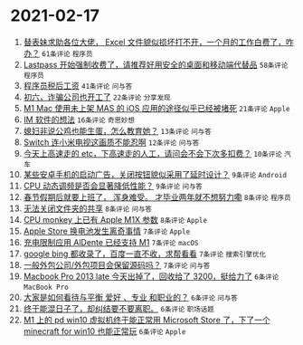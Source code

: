 # 2021-02-17

1. [替表妹求助各位大佬， Excel 文件貌似损坏打不开，一个月的工作白费了，咋办？](https://www.v2ex.com/t/753658) `61条评论` `程序员`
1. [Lastpass 开始强制收费了，请推荐好用安全的桌面和移动端代替品](https://www.v2ex.com/t/753651) `58条评论` `程序员`
1. [程序员税后工资](https://www.v2ex.com/t/753635) `41条评论` `问与答`
1. [初六，诈骗公司也开工了](https://www.v2ex.com/t/753693) `22条评论` `分享发现`
1. [M1 Mac 使用未上架 MAS 的 iOS 应用的途径似乎已经被堵死](https://www.v2ex.com/t/753655) `21条评论` `Apple`
1. [IM 软件的想法](https://www.v2ex.com/t/753682) `16条评论` `奇思妙想`
1. [媳妇非说公鸡也能生蛋，怎么教育她？](https://www.v2ex.com/t/753644) `13条评论` `问与答`
1. [Switch 连小米电视这画质不能忍啊](https://www.v2ex.com/t/753700) `12条评论` `问与答`
1. [今天上高速走的 etc，下高速走的人工，请问会不会下次多扣费？](https://www.v2ex.com/t/753695) `10条评论` `汽车`
1. [某些安卓手机的启动广告，关闭按钮貌似采用了延时设计？](https://www.v2ex.com/t/753680) `9条评论` `Android`
1. [CPU 动态调频是否会显著降低性能？](https://www.v2ex.com/t/753654) `9条评论` `问与答`
1. [春节假期后就要上班了， 浑身难受。 才毕业两年就不想努力嘞](https://www.v2ex.com/t/753706) `8条评论` `程序员`
1. [无法关闭文件夹的共享](https://www.v2ex.com/t/753646) `8条评论` `问与答`
1. [CPU monkey 上已有 Apple M1X 参数](https://www.v2ex.com/t/753633) `8条评论` `Apple`
1. [Apple Store 换电池发生离奇事情](https://www.v2ex.com/t/753694) `7条评论` `Apple`
1. [充电限制应用 AlDente 已经支持 M1](https://www.v2ex.com/t/753666) `7条评论` `macOS`
1. [google bing 都收录了，百度一直不收，求帮看看](https://www.v2ex.com/t/753640) `7条评论` `搜索引擎优化`
1. [一般外包公司/外包项目会保留源码吗？](https://www.v2ex.com/t/753634) `7条评论` `问与答`
1. [Macbook Pro 2013 late 今天出掉了，回收给了 3200，挺给力了](https://www.v2ex.com/t/753716) `6条评论` `MacBook Pro`
1. [大家是如何看待与平衡 爱好 、专业 和职业的？](https://www.v2ex.com/t/753703) `6条评论` `问与答`
1. [终于能混日子了，却纠结要不要离职。](https://www.v2ex.com/t/753696) `6条评论` `职场话题`
1. [M1 上的 pd win10 虚拟机终于能正常用 Microsoft Store 了，下了一个 minecraft for win10 也能正常玩](https://www.v2ex.com/t/753678) `6条评论` `Apple`
